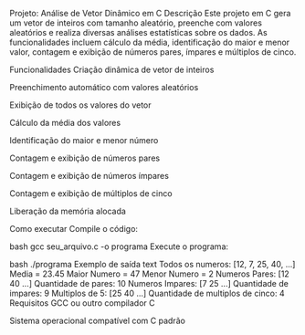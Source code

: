 Projeto: Análise de Vetor Dinâmico em C
Descrição
Este projeto em C gera um vetor de inteiros com tamanho aleatório, preenche com valores aleatórios e realiza diversas análises estatísticas sobre os dados. As funcionalidades incluem cálculo da média, identificação do maior e menor valor, contagem e exibição de números pares, ímpares e múltiplos de cinco.

Funcionalidades
Criação dinâmica de vetor de inteiros

Preenchimento automático com valores aleatórios

Exibição de todos os valores do vetor

Cálculo da média dos valores

Identificação do maior e menor número

Contagem e exibição de números pares

Contagem e exibição de números ímpares

Contagem e exibição de múltiplos de cinco

Liberação da memória alocada

Como executar
Compile o código:

bash
gcc seu_arquivo.c -o programa
Execute o programa:

bash
./programa
Exemplo de saída
text
Todos os numeros: [12, 7, 25, 40, ...]
Media = 23.45
Maior Numero = 47
Menor Numero = 2
Numeros Pares: [12 40 ...]
Quantidade de pares: 10
Numeros Impares: [7 25 ...]
Quantidade de impares: 9
Multiplos de 5: [25 40 ...]
Quantidade de multiplos de cinco: 4
Requisitos
GCC ou outro compilador C

Sistema operacional compatível com C padrão
